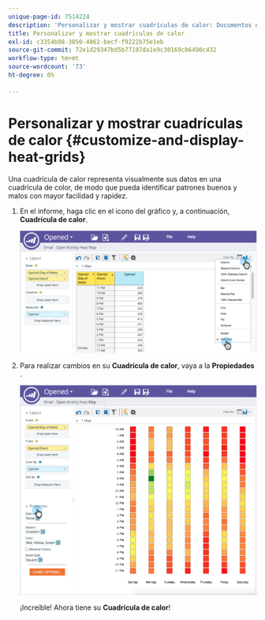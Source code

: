 ```yaml
---
unique-page-id: 7514224
description: 'Personalizar y mostrar cuadrículas de calor: Documentos de Marketo: Documentación del producto'
title: Personalizar y mostrar cuadrículas de calor
exl-id: c3354b08-3850-4862-becf-f9222b75e1eb
source-git-commit: 72e1d29347bd5b77107da1e9c30169cb6490c432
workflow-type: tm+mt
source-wordcount: '73'
ht-degree: 0%

---
```


# Personalizar y mostrar cuadrículas de calor {#customize-and-display-heat-grids}

Una cuadrícula de calor representa visualmente sus datos en una cuadrícula de color, de modo que pueda identificar patrones buenos y malos con mayor facilidad y rapidez.

1. En el informe, haga clic en el icono del gráfico y, a continuación, **Cuadrícula de calor**.

   ![](assets/image2015-5-4-15-3a2-3a17.png)

1. Para realizar cambios en su **Cuadrícula de calor**, vaya a la **Propiedades** .

   ![](assets/image2015-5-4-16-3a7-3a9.png)

   ¡Increíble! Ahora tiene su **Cuadrícula de calor**!
